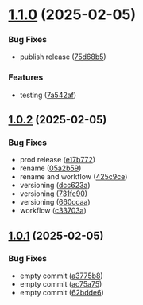 # [1.1.0](https://github.com/sivaparthi/tts-frontend/compare/v1.0.2...v1.1.0) (2025-02-05)


### Bug Fixes

* publish release ([75d68b5](https://github.com/sivaparthi/tts-frontend/commit/75d68b5fc558c09c86fa75029809ce3cdc33eda2))


### Features

* testing ([7a542af](https://github.com/sivaparthi/tts-frontend/commit/7a542aff305ebf5a850f7381ae8b02844a81cacc))

## [1.0.2](https://github.com/sivaparthi/tts-frontend/compare/v1.0.1...v1.0.2) (2025-02-05)


### Bug Fixes

* prod  release ([e17b772](https://github.com/sivaparthi/tts-frontend/commit/e17b772de166b65ab444fb7faedf000a2439e8f9))
* rename ([05a2b59](https://github.com/sivaparthi/tts-frontend/commit/05a2b59a35f56b64b21ef5620040ed6d3b021fc3))
* rename and workflow ([425c9ce](https://github.com/sivaparthi/tts-frontend/commit/425c9ce38d19f354045a3e2f920ef4c7360cb354))
* versioning ([dcc623a](https://github.com/sivaparthi/tts-frontend/commit/dcc623a56eb0c1a8e5493ae1eac9b10562c83859))
* versioning ([731fe90](https://github.com/sivaparthi/tts-frontend/commit/731fe90e4a61255968c18690c28b4f82294511de))
* versioning ([660ccaa](https://github.com/sivaparthi/tts-frontend/commit/660ccaa225bf0bfd212e23af93ff6627cf0050ac))
* workflow ([c33703a](https://github.com/sivaparthi/tts-frontend/commit/c33703afd53a1844b29338457b1bb8b80b303dc9))

## [1.0.1](https://github.com/sivaparthi/tts-frontend/compare/v1.0.0...v1.0.1) (2025-02-05)


### Bug Fixes

* empty commit ([a3775b8](https://github.com/sivaparthi/tts-frontend/commit/a3775b8c090df3fc31c5f75ac0c09be221e6b3ec))
* empty commit ([ac75a75](https://github.com/sivaparthi/tts-frontend/commit/ac75a751d7a2d7d675c3f838676c983b39b26f42))
* empty commit ([62bdde6](https://github.com/sivaparthi/tts-frontend/commit/62bdde6e6ee8f17b59164c2379ec1ff1ced4bbfd))
